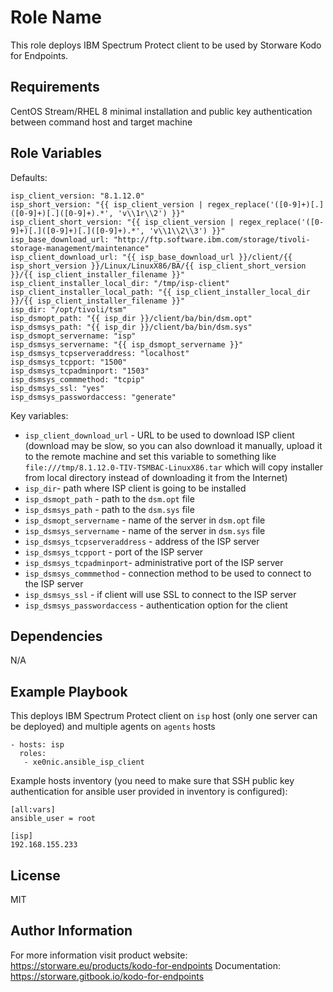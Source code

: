 Role Name
=========

This role deploys IBM Spectrum Protect client to be used by
Storware Kodo for Endpoints.

Requirements
------------

CentOS Stream/RHEL 8 minimal installation and public key authentication between command host and target machine

Role Variables
--------------

Defaults:
```
isp_client_version: "8.1.12.0"
isp_short_version: "{{ isp_client_version | regex_replace('([0-9]+)[.]([0-9]+)[.]([0-9]+).*', 'v\\1r\\2') }}"
isp_client_short_version: "{{ isp_client_version | regex_replace('([0-9]+)[.]([0-9]+)[.]([0-9]+).*', 'v\\1\\2\\3') }}"
isp_base_download_url: "http://ftp.software.ibm.com/storage/tivoli-storage-management/maintenance"
isp_client_download_url: "{{ isp_base_download_url }}/client/{{ isp_short_version }}/Linux/LinuxX86/BA/{{ isp_client_short_version }}/{{ isp_client_installer_filename }}"
isp_client_installer_local_dir: "/tmp/isp-client"
isp_client_installer_local_path: "{{ isp_client_installer_local_dir }}/{{ isp_client_installer_filename }}"
isp_dir: "/opt/tivoli/tsm"
isp_dsmopt_path: "{{ isp_dir }}/client/ba/bin/dsm.opt"
isp_dsmsys_path: "{{ isp_dir }}/client/ba/bin/dsm.sys"
isp_dsmopt_servername: "isp"
isp_dsmsys_servername: "{{ isp_dsmopt_servername }}"
isp_dsmsys_tcpserveraddress: "localhost"
isp_dsmsys_tcpport: "1500"
isp_dsmsys_tcpadminport: "1503"
isp_dsmsys_commmethod: "tcpip"
isp_dsmsys_ssl: "yes"
isp_dsmsys_passwordaccess: "generate"
```

Key variables:

* `isp_client_download_url` - URL to be used to download ISP client (download may be slow,
  so you can also download it manually, upload it to the remote machine and set this variable
  to something like `file:///tmp/8.1.12.0-TIV-TSMBAC-LinuxX86.tar` which will copy installer from local
  directory instead of downloading it from the Internet)
* `isp_dir`- path where ISP client is going to be installed
* `isp_dsmopt_path` - path to the `dsm.opt` file
* `isp_dsmsys_path` - path to the `dsm.sys` file
* `isp_dsmopt_servername` - name of the server in `dsm.opt` file
* `isp_dsmsys_servername` - name of the server in `dsm.sys` file
* `isp_dsmsys_tcpserveraddress` - address of the ISP server
* `isp_dsmsys_tcpport` - port of the ISP server
* `isp_dsmsys_tcpadminport`- administrative port of the ISP server
* `isp_dsmsys_commmethod` - connection method to be used to connect to the ISP server
* `isp_dsmsys_ssl` - if client will use SSL to connect to the ISP server
* `isp_dsmsys_passwordaccess` - authentication option for the client

Dependencies
------------

N/A

Example Playbook
----------------

This deploys IBM Spectrum Protect client on `isp` host (only one server can be deployed)
and multiple agents on `agents` hosts

```
- hosts: isp
  roles:
   - xe0nic.ansible_isp_client
```

Example hosts inventory (you need to make sure that SSH public key authentication for
ansible user provided in inventory is configured):

```
[all:vars]
ansible_user = root

[isp]
192.168.155.233
```

License
-------

MIT

Author Information
------------------

For more information visit product website: https://storware.eu/products/kodo-for-endpoints
Documentation: https://storware.gitbook.io/kodo-for-endpoints